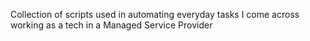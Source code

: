 Collection of scripts used in automating everyday tasks I come across working as a tech in a Managed Service Provider

